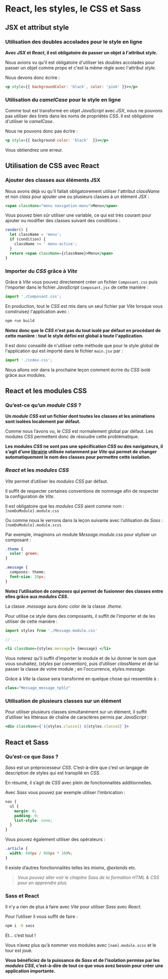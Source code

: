 # React, les styles, le CSS et Sass

## JSX et attribut style

### Utilisation des doubles accolades pour le style en ligne

**Avec *JSX* et *React*, il est obligatoire de passer un objet à l'attribut *style*.**

Nous avions vu qu'il est obligatoire d'utiliser les doubles accolades pour passer un objet comme *props* et c'est la même règle avec l'attribut *style*.

Nous devons donc écrire :

```jsx
<p style={{ backgroundColor: 'black', color: 'pink' }}></p>
```
 
### Utilisation du *camelCase* pour le style en ligne

Comme tout est transformé en objet *JavaScript* avec *JSX*, nous ne pouvons pas utiliser des tirets dans les noms de propriétés *CSS*. Il est obligatoire d'utiliser le *camelCase*.

Nous ne pouvons donc pas écrire :

```jsx
<p style={{ background-color: 'black'  }}></p>
```

Vous obtiendrez une erreur.

## Utilisation de CSS avec React

### Ajouter des classes aux éléments JSX

Nous avons déjà vu qu'il fallait obligatoirement utiliser l'attribut *className* et non *class* pour ajouter une ou plusieurs classes à un élément *JSX* :

```jsx
<span className="menu navigation-menu">Menu</span>
```

Vous pouvez bien sûr utiliser une variable, ce qui est très courant pour ajouter ou modifier des classes suivant des conditions :

```jsx
render() {
  let className = 'menu';
  if (condition) {
    className += ' menu-active';
  }
  return <span className={className}>Menu</span>
}
```
 
### Importer du *CSS* grâce à *Vite*

Grâce à *Vite* vous pouvez directement créer un fichier `Composant.css` puis l'importer dans le fichier *JavaScript* `Composant.jsx` de cette manière :

```jsx
import './Composant.css';
```

En production, tout le *CSS* est mis dans un seul fichier par *Vite* lorsque vous construisez l'application avec :

```bash
npm run build
```

**Notez donc que le *CSS* n'est pas du tout isolé par défaut en procédant de cette manière : tout le style défini est global à toute l'application.** 

Il est donc conseillé de n'utiliser cette méthode que pour le style global de l'application qui est importé dans le fichier `main.jsx` par :

```jsx
import './index.css';
```

Nous allons voir dans la prochaine leçon comment écrire du *CSS* isolé grâce aux modules.

## React et les modules CSS

### Qu’est-ce qu’un *module CSS* ?

**Un *module CSS* est un fichier dont toutes les classes et les animations sont isolées localement par défaut.**

Comme nous l’avons vu, le *CSS* est normalement global par défaut. Les modules *CSS* permettent donc de résoudre cette problématique.

**Les modules *CSS* ne sont pas une spécification *CSS* ou des navigateurs, il s’agit d’une [librairie](https://github.com/css-modules/css-modules) utilisée notamment par *Vite* qui permet de changer automatiquement le nom des classes pour permettre cette isolation.**

### *React* et les *modules CSS*

*Vite* permet d’utiliser les *modules CSS* par défaut.

Il suffit de respecter certaines conventions de nommage afin de respecter la configuration de *Vite*.

Il est obligatoire que les *modules CSS* aient comme nom : `[nomDuModule].module.css`

Ou comme nous le verrons dans la leçon suivante avec l’utilisation de *Sass* : `[nomDuModule].module.scss`

Par exemple, imaginons un module *Message.module.css* pour styliser un composant :

```scss
.theme {
  color: green;
}

.message {
  composes: theme;
  font-size: 20px;
}
```

**Notez l’utilisation de *composes* qui permet de fusionner des classes entre elles grâce aux *modules CSS*.**

La classe *.message* aura donc color de la classe *.theme*.

Pour utilise ce style dans des composants, il suffit de l’importer et de les utiliser de cette manière :

```jsx
import styles from './Message.module.css'

// ...

<li className={styles.message}> {message} </li>
```

Vous noterez qu’il suffit d’importer le module et de lui donner le nom que vous souhaitez, (*styles* par convention), puis d’utiliser *className* et de lui passer la classe de votre module ; en l'occurrence, *styles.message*.

Grâce à *Vite* la classe sera transformé en quelque chose qui ressemble à :

```jsx
class="Message_message_tp5lz"
```

### Utilisation de plusieurs classes sur un élément

Pour utiliser plusieurs classes simultanément sur un élément, il suffit d’utiliser les littéraux de chaîne de caractères permis par *JavaScript* :

```jsx
<div className={`${styles.classe1} ${styles.classe2}`}>
```

## React et Sass

### Qu’est-ce que *Sass* ?

*Sass* est un préprocesseur *CSS*. C’est-à-dire que c’est un langage de description de styles qui est transpilé en *CSS*.

En résumé, il s’agit de *CSS* avec plein de fonctionnalités additionnelles. 

Avec *Sass* vous pouvez par exemple utiliser l’imbrication :

```scss
nav {
  ul {
    margin: 0;
    padding: 0;
    list-style: none;
  }
}
```

Vous pouvez également utiliser des opérateurs :

```scss
.article {
  width: 600px / 960px * 100%;
}
```

Il existe d’autres fonctionnalités telles les *mixins*, *@extends* etc.

>*Vous pouvez aller voir le chapitre Sass de la formation HTML & CSS pour en apprendre plus.*

### Sass et React

Il n'y a rien de plus à faire avec *Vite* pour utiliser *Sass* avec *React*.

Pour l’utiliser il vous suffit de faire :

```bash
npm i -D sass
```

Et… c’est tout !

Vous n’avez plus qu’à nommer vos modules avec `[nom].module.scss` et le tour est joué. 

**Vous bénéficiez de la puissance de *Sass* et de l’isolation permise par les *modules CSS*, c’est-à-dire de tout ce que vous avez besoin pour créer une application importante.**
